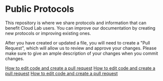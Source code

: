 # Public Protocols

This repository is where we share protocols and information that can benefit Cloud Lab users.  You can improve our documentation by creating new protocols or improving existing ones.  

After you have created or updated a file, you will need to create a "Pull Request", which will allow us to review and approve your changes. Please make sure to give an ample description of your changes when you commit changes.

<a target="_blank" href="https://cmu.box.com/s/e5rbcbbari4ry0c1l4zm6a8lj43z3jzv">How to edit code and create a pull request</a>
<a target="_blank" href="https://cmu.box.com/s/e5rbcbbari4ry0c1l4zm6a8lj43z3jzv">How to edit code and create a pull request</a>
<a target="_blank" href="https://cmu.box.com/s/e5rbcbbari4ry0c1l4zm6a8lj43z3jzv">How to edit code and create a pull request</a>
